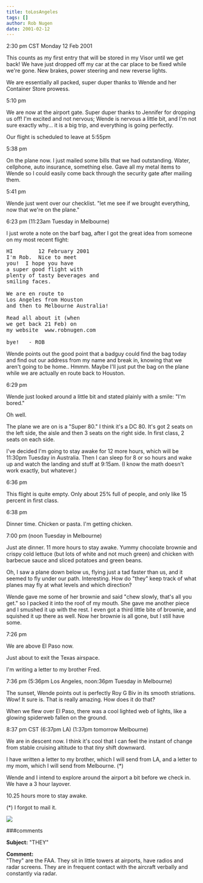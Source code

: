 ```yaml
---
title: toLosAngeles
tags: []
author: Rob Nugen
date: 2001-02-12
---
```


<p class=date>2:30 pm CST Monday 12 Feb 2001</p>

<p>This counts as my first entry that will be stored
in my Visor until we get back!  We have just dropped
off my car at the car place to be fixed while we're
gone.  New brakes, power steering and new reverse
lights.</p>

<p>We are essentially all packed, super duper thanks
to Wende and her Container Store prowess.</p>

<p class=date>5:10 pm</p>

<p>We are now at the airport gate.  Super duper thanks
to Jennifer for dropping us off!  I'm excited and not
nervous; Wende is nervous a little bit, and I'm not
sure exactly why...  it is a big trip, and everything
is going perfectly.</p>

<p>Our flight is scheduled to leave at 5:55pm</p>

<p class=date>5:38 pm</p>

<p>On the plane now.  I just mailed some bills that we
had outstanding. Water, cellphone, auto insurance,
something else.  Gave all my metal items to Wende so I
could easily come back through the security gate after
mailing them.</p>

<p class=date>5:41 pm</p>

<p>Wende just went over our checklist.  "let me see if
we brought everything, now that we're on the
plane."</p>

<p class=date>6:23 pm (11:23am Tuesday in
Melbourne)</p>

<p>I just wrote a note on the barf bag, after I got
the great idea from someone on my most recent
flight:</p>

<pre>
HI        12 February 2001
I'm Rob.  Nice to meet
you!  I hope you have
a super good flight with
plenty of tasty beverages and
smiling faces.

We are en route to
Los Angeles from Houston
and then to Melbourne Australia!

Read all about it (when
we get back 21 Feb) on 
my website  www.robnugen.com

bye!   - ROB
</pre>

<p>Wende points out the good point that a badguy could
find the bag today and find out our address from my
name and break in, knowing that we aren't going to be
home..  Hmmm.  Maybe I'll just put the bag on the
plane while we are actually en route back to
Houston.</p>

<p class=date>6:29 pm</p>

<p>Wende just looked around a little bit and stated
plainly with a smile: "I'm bored."</p>

<p>Oh well.</p>

<p>The plane we are on is a "Super 80."  I think it's
a DC 80.  It's got 2 seats on the left side, the aisle
and then 3 seats on the right side.  In first class, 2
seats on each side.</p>

<p>I've decided I'm going to stay awake for 12 more
hours, which will be 11:30pm Tuesday in Australia. 
Then I can sleep for 8 or so hours and wake up and
watch the landing and stuff at 9:15am.  (I know the
math doesn't work exactly, but whatever.)</p>

<p class=date>6:36 pm</p>

<p>This flight is quite empty.  Only about 25% full of
people, and only like 15 percent in first class.</p>

<p class=date>6:38 pm</p>

<p>Dinner time.  Chicken or pasta.  I'm getting
chicken.</p>

<p class=date>7:00 pm (noon Tuesday in Melbourne)</p>

<p>Just ate dinner.  11 more hours to stay awake. 
Yummy chocolate brownie and crispy cold lettuce (but
lots of white and not much green) and chicken with
barbecue sauce and sliced potatoes and green
beans.</p>

<p>Oh, I saw a plane down below us, flying just a tad
faster than us, and it seemed to fly under our path. 
Interesting.  How do "they" keep track of what planes
may fly at what levels and which direction?</p>

<p>Wende gave me some of her brownie and said "chew
slowly, that's all you get."  so I packed it into the
roof of my mouth.  She gave me another piece and I
smushed it up with the rest.  I even got a third
little bite of brownie, and squished it up there as
well.  Now her brownie is all gone, but I still have
some.</p>

<p class=date>7:26 pm</p>

<p>We are above El Paso now.</p>

<p>Just about to exit the Texas airspace.</p>

<p>I'm writing a letter to my brother Fred.</p>

<p class=date>7:36 pm  (5:36pm Los Angeles, noon:36pm
Tuesday in Melbourne)</p>

<p>The sunset, Wende points out is perfectly Roy G Biv
in its smooth striations. Wow!  It sure is.  That is
really amazing.  How does it do that?</p>

<p>When we flew over El Paso, there was a cool lighted
web of lights, like a glowing spiderweb fallen on the
ground.</p>

<p class=date>8:37 pm CST (6:37pm LA) (1:37pm tomorrow
Melbourne)</p>

<p>We are in descent now.  I think it's cool that I
can feel the instant of change from stable cruising
altitude to that <em>tiny</em> shift downward.</p>

<p>I have written a letter to my brother, which I will
send from LA, and a letter to my mom, which I will
send from Melbourne. (*)</p>

<p>Wende and I intend to explore around the airport a
bit before we check in.  We have a 3 hour layover.</p>

<p>10.25 hours more to stay awake.</p>

<p>(*) I forgot to mail it.</p>

<p><img src="/images/rob/wL-ROB.gif"/></p>

###comments


<p><b>Subject:</b> "THEY"

<p><b>Comment:</b>
<br>"They" are the FAA. They sit in little towers at airports, have radios and radar screens. They are in frequent contact with the aircraft verbally and constantly via radar.

